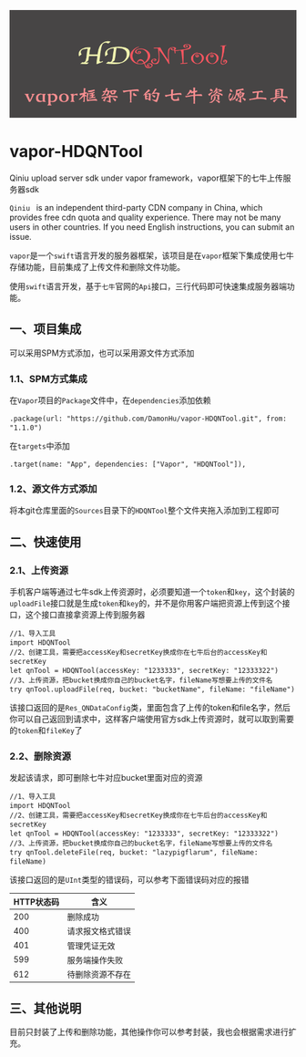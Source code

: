![](./cocoapodTool.png)

# vapor-HDQNTool

Qiniu upload server sdk under vapor framework，vapor框架下的七牛上传服务器sdk

`Qiniu ` is an independent third-party CDN company in China, which provides free cdn quota and quality experience. There may not be many users in other countries. If you need English instructions, you can submit an issue.

`vapor`是一个`swift`语言开发的服务器框架，该项目是在`vapor`框架下集成使用七牛存储功能，目前集成了上传文件和删除文件功能。

使用`swift`语言开发，基于`七牛`官网的`Api`接口，三行代码即可快速集成服务器端功能。

## 一、项目集成

可以采用SPM方式添加，也可以采用源文件方式添加

### 1.1、SPM方式集成

在`Vapor`项目的`Package`文件中，在`dependencies`添加依赖

```
.package(url: "https://github.com/DamonHu/vapor-HDQNTool.git", from: "1.1.0")
```

在`targets`中添加

```
.target(name: "App", dependencies: ["Vapor", "HDQNTool"]),
```
### 1.2、源文件方式添加

将本git仓库里面的`Sources`目录下的`HDQNTool`整个文件夹拖入添加到工程即可

## 二、快速使用

### 2.1、上传资源

手机客户端等通过七牛sdk上传资源时，必须要知道一个`token`和`key`，这个封装的`uploadFile`接口就是生成`token`和`key`的，并不是你用客户端把资源上传到这个接口，这个接口直接拿资源上传到服务器

```
//1、导入工具
import HDQNTool
//2、创建工具，需要把accessKey和secretKey换成你在七牛后台的accessKey和secretKey
let qnTool = HDQNTool(accessKey: "1233333", secretKey: "12333322")
//3、上传资源，把bucket换成你自己的bucket名字，fileName写想要上传的文件名
try qnTool.uploadFile(req, bucket: "bucketName", fileName: "fileName")
```

该接口返回的是`Res_QNDataConfig`类，里面包含了上传的token和file名字，然后你可以自己返回到请求中，这样客户端使用官方sdk上传资源时，就可以取到需要的`token`和`fileKey`了

### 2.2、删除资源

发起该请求，即可删除七牛对应bucket里面对应的资源

```
//1、导入工具
import HDQNTool
//2、创建工具，需要把accessKey和secretKey换成你在七牛后台的accessKey和secretKey
let qnTool = HDQNTool(accessKey: "1233333", secretKey: "12333322")
//3、上传资源，把bucket换成你自己的bucket名字，fileName写想要上传的文件名
try qnTool.deleteFile(req, bucket: "lazypigflarum", fileName: fileName)
```

该接口返回的是`UInt`类型的错误码，可以参考下面错误码对应的报错

|HTTP状态码|	含义|
|----|----|
|200		|	删除成功|
|400		|	请求报文格式错误|
|401		|	管理凭证无效|
|599		|	服务端操作失败|
|612		|	待删除资源不存在|

## 三、其他说明

目前只封装了上传和删除功能，其他操作你可以参考封装，我也会根据需求进行扩充。